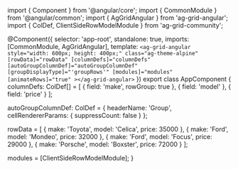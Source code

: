 import { Component } from '@angular/core';
import { CommonModule } from '@angular/common';
import { AgGridAngular } from 'ag-grid-angular';
import { ColDef, ClientSideRowModelModule } from 'ag-grid-community';

@Component({
  selector: 'app-root',
  standalone: true,
  imports: [CommonModule, AgGridAngular],
  template: `
    <ag-grid-angular
      style="width: 600px; height: 400px;"
      class="ag-theme-alpine"
      [rowData]="rowData"
      [columnDefs]="columnDefs"
      [autoGroupColumnDef]="autoGroupColumnDef"
      [groupDisplayType]="'groupRows'"
      [modules]="modules"
      [animateRows]="true"
    ></ag-grid-angular>
  `
})
export class AppComponent {
  columnDefs: ColDef[] = [
    { field: 'make', rowGroup: true },
    { field: 'model' },
    { field: 'price' }
  ];

  autoGroupColumnDef: ColDef = {
    headerName: 'Group',
    cellRendererParams: {
      suppressCount: false
    }
  };

  rowData = [
    { make: 'Toyota', model: 'Celica', price: 35000 },
    { make: 'Ford', model: 'Mondeo', price: 32000 },
    { make: 'Ford', model: 'Focus', price: 29000 },
    { make: 'Porsche', model: 'Boxster', price: 72000 }
  ];

  modules = [ClientSideRowModelModule];
}

